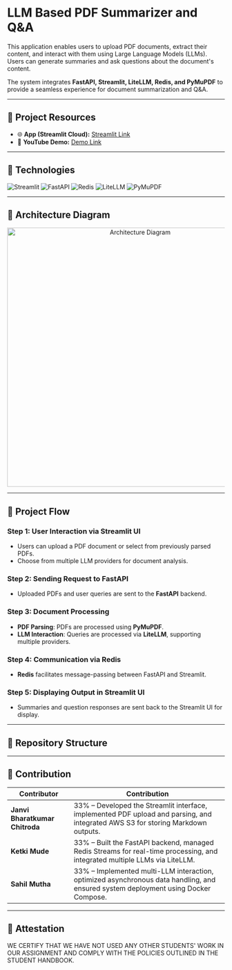 # **LLM Based PDF Summarizer and Q&A**

This application enables users to upload PDF documents, extract their content, and interact with them using Large Language Models (LLMs). Users can generate summaries and ask questions about the document's content.

The system integrates **FastAPI, Streamlit, LiteLLM, Redis, and PyMuPDF** to provide a seamless experience for document summarization and Q&A.

---

## **🔹 Project Resources**
- 🌐 **App (Streamlit Cloud):** [Streamlit Link](https://your-streamlit-app-link.com)  
- 🎥 **YouTube Demo:** [Demo Link](https://youtu.be/your-demo-link)  

---

## **🔹 Technologies**

![Streamlit](https://img.shields.io/badge/-Streamlit-FF4B4B?style=for-the-badge&logo=streamlit&logoColor=white)
![FastAPI](https://img.shields.io/badge/-FastAPI-009688?style=for-the-badge&logo=fastapi&logoColor=white)
![Redis](https://img.shields.io/badge/-Redis-DC382D?style=for-the-badge&logo=redis&logoColor=white)
![LiteLLM](https://img.shields.io/badge/-LiteLLM-0078D7?style=for-the-badge&logo=OpenAI&logoColor=white)
![PyMuPDF](https://img.shields.io/badge/-PyMuPDF-4B8BBE?style=for-the-badge&logo=python&logoColor=white)

---

## **🔹 Architecture Diagram**

<p align="center">
  <img src="https://your-repo-link.com/architecture-diagram.png"
       alt="Architecture Diagram" width="600">
</p>

---

## **🔹 Project Flow**

### **Step 1: User Interaction via Streamlit UI**
- Users can upload a PDF document or select from previously parsed PDFs.
- Choose from multiple LLM providers for document analysis.

### **Step 2: Sending Request to FastAPI**
- Uploaded PDFs and user queries are sent to the **FastAPI** backend.

### **Step 3: Document Processing**
- **PDF Parsing**: PDFs are processed using **PyMuPDF**.
- **LLM Interaction**: Queries are processed via **LiteLLM**, supporting multiple providers.

### **Step 4: Communication via Redis**
- **Redis** facilitates message-passing between FastAPI and Streamlit.

### **Step 5: Displaying Output in Streamlit UI**
- Summaries and question responses are sent back to the Streamlit UI for display.

---
## **🔹 Repository Structure**

---

## **🔹 Contribution**

| **Contributor**                    | **Contribution**                                                                                           |
|-------------------------------------|-----------------------------------------------------------------------------------------------------------|
| **Janvi Bharatkumar Chitroda**      | 33% – Developed the Streamlit interface, implemented PDF upload and parsing, and integrated AWS S3 for storing Markdown outputs. |
| **Ketki Mude**                      | 33% – Built the FastAPI backend, managed Redis Streams for real-time processing, and integrated multiple LLMs via LiteLLM. |
| **Sahil Mutha**                     | 33% – Implemented multi-LLM interaction, optimized asynchronous data handling, and ensured system deployment using Docker Compose. |
----------


## **🔹 Attestation**

WE CERTIFY THAT WE HAVE NOT USED ANY OTHER STUDENTS' WORK IN OUR ASSIGNMENT AND COMPLY WITH THE POLICIES OUTLINED IN THE STUDENT HANDBOOK.

